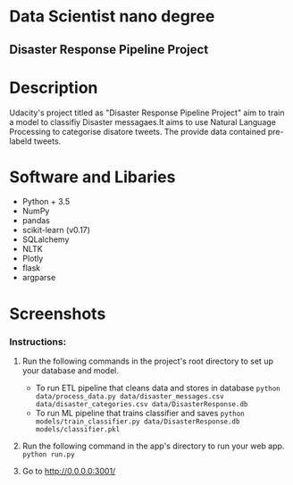# Data Scientist nano degree

## Disaster Response Pipeline Project


# Description 
Udacity's project titled as "Disaster Response Pipeline Project" aim to train a model to classifiy Disaster messagaes.It aims to use Natural Language Processing to categorise disatore tweets. The provide data contained pre-labeld tweets.




# Software and Libaries
- Python + 3.5
- NumPy
- pandas
- scikit-learn (v0.17)
- SQLalchemy
- NLTK
- Plotly
- flask
- argparse

# Screenshots 

### Instructions:
1. Run the following commands in the project's root directory to set up your database and model.

    - To run ETL pipeline that cleans data and stores in database
        `python data/process_data.py data/disaster_messages.csv data/disaster_categories.csv data/DisasterResponse.db`
    - To run ML pipeline that trains classifier and saves
        `python models/train_classifier.py data/DisasterResponse.db models/classifier.pkl`

2. Run the following command in the app's directory to run your web app.
    `python run.py`

3. Go to http://0.0.0.0:3001/
